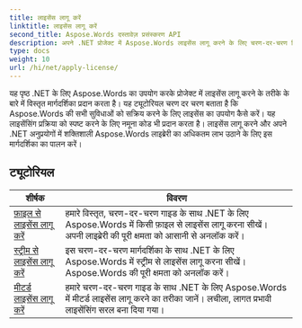 ```yaml
---
title: लाइसेंस लागू करें
linktitle: लाइसेंस लागू करें
second_title: Aspose.Words दस्तावेज़ प्रसंस्करण API
description: अपने .NET प्रोजेक्ट में Aspose.Words लाइसेंस लागू करने के लिए चरण-दर-चरण निर्देश प्राप्त करें। Aspose.Words लाइब्रेरी की पूर्ण कार्यक्षमता सक्षम करने के लिए चरणों का पालन करें।
type: docs
weight: 10
url: /hi/net/apply-license/
---
```


यह पृष्ठ .NET के लिए Aspose.Words का उपयोग करके प्रोजेक्ट में लाइसेंस लागू करने के तरीके के बारे में विस्तृत मार्गदर्शिका प्रदान करता है। यह ट्यूटोरियल चरण दर चरण बताता है कि Aspose.Words की सभी सुविधाओं को सक्रिय करने के लिए लाइसेंस का उपयोग कैसे करें। यह लाइसेंसिंग प्रक्रिया को स्पष्ट करने के लिए नमूना कोड भी प्रदान करता है। लाइसेंस लागू करने और अपने .NET अनुप्रयोगों में शक्तिशाली Aspose.Words लाइब्रेरी का अधिकतम लाभ उठाने के लिए इस मार्गदर्शिका का पालन करें।

 ## ट्यूटोरियल
| शीर्षक | विवरण |
| --- | --- |
| [फ़ाइल से लाइसेंस लागू करें](./apply-license-from-file/) | हमारे विस्तृत, चरण-दर-चरण गाइड के साथ .NET के लिए Aspose.Words में किसी फ़ाइल से लाइसेंस लागू करना सीखें। अपनी लाइब्रेरी की पूरी क्षमता को आसानी से अनलॉक करें। |
| [स्ट्रीम से लाइसेंस लागू करें](./apply-license-from-stream/) | इस चरण-दर-चरण मार्गदर्शिका के साथ .NET के लिए Aspose.Words में स्ट्रीम से लाइसेंस लागू करना सीखें। Aspose.Words की पूरी क्षमता को अनलॉक करें। |
| [मीटर्ड लाइसेंस लागू करें](./apply-metered-license/) | हमारे चरण-दर-चरण गाइड के साथ .NET के लिए Aspose.Words में मीटर्ड लाइसेंस लागू करने का तरीका जानें। लचीला, लागत प्रभावी लाइसेंसिंग सरल बना दिया गया। |